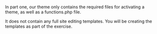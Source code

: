 In part one, our theme only contains the required files for activating a theme,
as well as a functions.php file.

It does not contain any full site editing templates. You will be creating the templates as part of the exercise.
